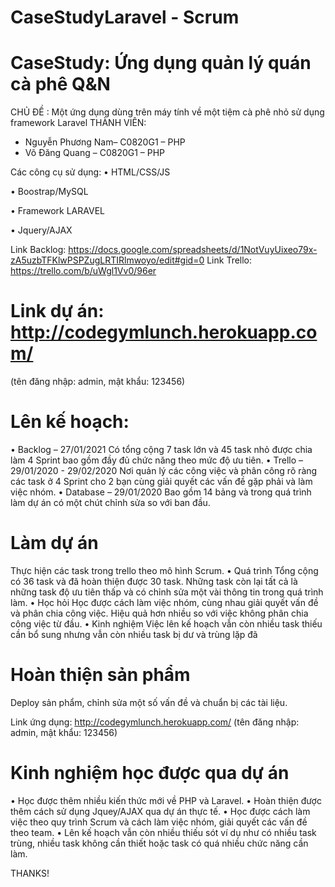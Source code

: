 # CaseStudyLaravel - Scrum
# CaseStudy: Ứng dụng quản lý quán cà phê Q&N

CHỦ ĐỀ : Một ứng dụng dùng trên máy tính về một tiệm cà phê nhỏ sử dụng framework Laravel
THÀNH VIÊN: 
- Nguyễn Phương Nam– C0820G1 – PHP
- Võ Đăng Quang – C0820G1 – PHP

Các công cụ sử dụng:
•	HTML/CSS/JS

•	Boostrap/MySQL

•	Framework LARAVEL

•	Jquery/AJAX

Link Backlog: https://docs.google.com/spreadsheets/d/1NotVuyUixeo79x-zA5uzbTFKlwPSPZugLRTIRlmwoyo/edit#gid=0
Link Trello: https://trello.com/b/uWgl1Vv0/96er
# Link dự án: http://codegymlunch.herokuapp.com/
(tên đăng nhập: admin, mật khẩu: 123456)

# Lên kế hoạch:
•	Backlog – 27/01/2021
Có tổng cộng 7 task lớn và 45 task nhỏ được chia làm 4 Sprint bao gồm đầy đủ chức năng theo mức độ ưu tiên. 
•	Trello – 29/01/2020 - 29/02/2020
Nơi quản lý các công việc và phân công rõ ràng các task ở 4 Sprint cho 2 bạn cùng giải quyết các vấn đề gặp phải và làm việc nhóm.
•	Database – 29/01/2020
 Bao gồm 14 bảng và trong quá trình làm dự án có một chút chỉnh sửa so với ban đầu.

# Làm dự án
Thực hiện các task trong trello theo mô hình Scrum.
•	Quá trình
Tổng cộng có 36 task và đã hoàn thiện được 30 task. Những task còn lại tất cả là những task độ ưu tiên thấp và có chỉnh sửa một vài thông tin trong quá trình làm.
•	Học hỏi
Học được cách làm việc nhóm, cùng nhau giải quyết vấn đề và phân chia công việc.
Hiệu quả hơn nhiều so với việc không phân chia công việc từ đầu.
•	Kinh nghiệm
Việc lên kế hoạch vẫn còn nhiều task thiếu cần bổ sung nhưng vẫn còn nhiều task bị dư và trùng lặp đã

# Hoàn thiện sản phẩm
Deploy sản phẩm, chỉnh sửa một số vấn đề và chuẩn bị các tài liệu.
 
Link ứng dụng: http://codegymlunch.herokuapp.com/
(tên đăng nhập: admin, mật khẩu: 123456)

# Kinh nghiệm học được qua dự án

•	Học được thêm nhiều kiến thức mới về PHP và Laravel.
•	Hoàn thiện được thêm cách sử dụng Jquey/AJAX qua dự án thực tế.
•	Học được cách làm việc theo quy trình Scrum và cách làm việc nhóm, giải quyết các vấn đề theo team.
•	Lên kế hoạch vẫn còn nhiều thiếu sót ví dụ như có nhiều task trùng, nhiều task không cần thiết hoặc task có quá nhiều chức năng cần làm.

THANKS!



